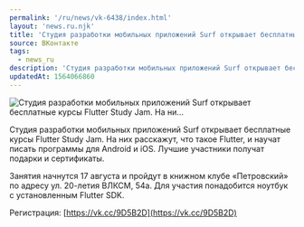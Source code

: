 ```yaml
---
permalink: '/ru/news/vk-6438/index.html'
layout: 'news.ru.njk'
title: 'Студия разработки мобильных приложений Surf открывает бесплатные курсы Flutter Study Jam. На ни…'
source: ВКонтакте
tags:
  - news_ru
description: 'Студия разработки мобильных приложений Surf открывает бесплатные курсы Flutter Study Jam. На ни…'
updatedAt: 1564066860
---
```

![Студия разработки мобильных приложений Surf открывает бесплатные курсы Flutter Study Jam. На ни…](https://sun9-57.userapi.com/impf/c850616/v850616942/1720e4/y2EC5x6yOD0.jpg?size=1280x853&quality=96&proxy=1&sign=d92a79f788e0091fce5479470bce0b8e&c_uniq_tag=lwqHoSRfVXBcytA-x9tqGukHw439BUcXvO3iTZO89N0&type=album)

Студия разработки мобильных приложений Surf открывает бесплатные курсы Flutter Study Jam. На них расскажут, что такое Flutter, и научат писать программы для Android и iOS. Лучшие участники получат подарки и сертификаты.

Занятия начнутся 17 августа и пройдут в книжном клубе «Петровский» по адресу ул. 20-летия ВЛКСМ, 54а. Для участия понадобится ноутбук с установленным Flutter SDK.

Регистрация: [https://vk.cc/9D5B2D](https://vk.cc/9D5B2D)
